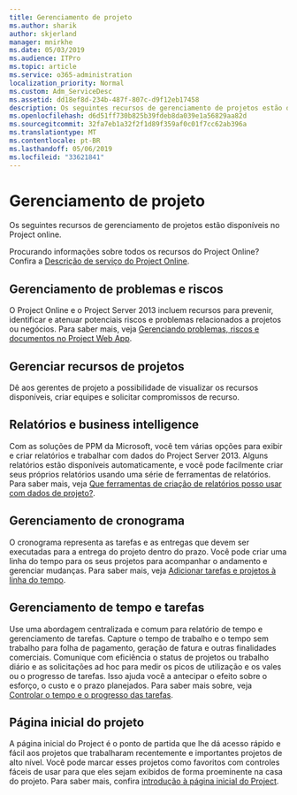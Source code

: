 ```yaml
---
title: Gerenciamento de projeto
ms.author: sharik
author: skjerland
manager: mnirkhe
ms.date: 05/03/2019
ms.audience: ITPro
ms.topic: article
ms.service: o365-administration
localization_priority: Normal
ms.custom: Adm_ServiceDesc
ms.assetid: dd18ef8d-234b-487f-807c-d9f12eb17458
description: Os seguintes recursos de gerenciamento de projetos estão disponíveis no Project online.
ms.openlocfilehash: d6d51ff730b825b39fdeb8da039e1a56829aa82d
ms.sourcegitcommit: 32fa7eb1a32f2f1d89f359af0c01f7cc62ab396a
ms.translationtype: MT
ms.contentlocale: pt-BR
ms.lasthandoff: 05/06/2019
ms.locfileid: "33621841"
---
```

# <a name="project-management"></a>Gerenciamento de projeto

Os seguintes recursos de gerenciamento de projetos estão disponíveis no Project online.
  
Procurando informações sobre todos os recursos do Project Online? Confira a [Descrição de serviço do Project Online](project-online-service-description.md).
  
## <a name="issues-and-risk-management"></a>Gerenciamento de problemas e riscos
<a name="bkmk_IssuesRiskManagement"> </a>

O Project Online e o Project Server 2013 incluem recursos para prevenir, identificar e atenuar potenciais riscos e problemas relacionados a projetos ou negócios. Para saber mais, veja [Gerenciando problemas, riscos e documentos no Project Web App](https://go.microsoft.com/fwlink/?LinkId=402634).
  
## <a name="manage-project-resources"></a>Gerenciar recursos de projetos
<a name="bkmk_ManageProjectResources"> </a>

Dê aos gerentes de projeto a possibilidade de visualizar os recursos disponíveis, criar equipes e solicitar compromissos de recurso.
  
## <a name="reporting-and-business-intelligence"></a>Relatórios e business intelligence
<a name="bkmk_ReportingBusinessIntelligence"> </a>

Com as soluções de PPM da Microsoft, você tem várias opções para exibir e criar relatórios e trabalhar com dados do Project Server 2013. Alguns relatórios estão disponíveis automaticamente, e você pode facilmente criar seus próprios relatórios usando uma série de ferramentas de relatórios. Para saber mais, veja [Que ferramentas de criação de relatórios posso usar com dados de projeto?](https://go.microsoft.com/fwlink/?LinkId=402642).
  
## <a name="schedule-management"></a>Gerenciamento de cronograma
<a name="bkmk_ScheduleManagement"> </a>

O cronograma representa as tarefas e as entregas que devem ser executadas para a entrega do projeto dentro do prazo. Você pode criar uma linha do tempo para os seus projetos para acompanhar o andamento e gerenciar mudanças. Para saber mais, veja [Adicionar tarefas e projetos à linha do tempo](https://go.microsoft.com/fwlink/?LinkID=402655).
  
## <a name="time-and-task-management"></a>Gerenciamento de tempo e tarefas
<a name="bkmk_TimeTaskManagement"> </a>

Use uma abordagem centralizada e comum para relatório de tempo e gerenciamento de tarefas. Capture o tempo de trabalho e o tempo sem trabalho para folha de pagamento, geração de fatura e outras finalidades comerciais. Comunique com eficiência o status de projetos ou trabalho diário e as solicitações ad hoc para medir os picos de utilização e os vales ou o progresso de tarefas. Isso ajuda você a antecipar o efeito sobre o esforço, o custo e o prazo planejados. Para saber mais sobre, veja [Controlar o tempo e o progresso das tarefas](https://go.microsoft.com/fwlink/p/?LinkId=271321).

## <a name="project-home"></a>Página inicial do projeto
A página inicial do Project é o ponto de partida que lhe dá acesso rápido e fácil aos projetos que trabalharam recentemente e importantes projetos de alto nível. Você pode marcar esses projetos como favoritos com controles fáceis de usar para que eles sejam exibidos de forma proeminente na casa do projeto. Para saber mais, confira [introdução à página inicial do Project](https://support.office.com/article/get-started-with-project-home-a3b38418-35e7-4df4-8e4a-ba6a4fa0562a?ui=en-US&rs=en-US&ad=US).

